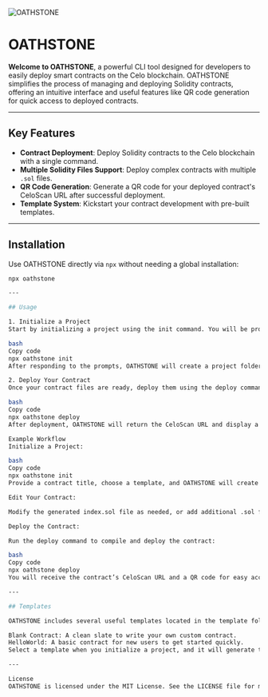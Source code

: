 ![OATHSTONE](https://oathstone.cloud/logo.jpg)

# OATHSTONE

**Welcome to OATHSTONE**, a powerful CLI tool designed for developers to easily deploy smart contracts on the Celo blockchain. OATHSTONE simplifies the process of managing and deploying Solidity contracts, offering an intuitive interface and useful features like QR code generation for quick access to deployed contracts.

---

## Key Features

- **Contract Deployment**: Deploy Solidity contracts to the Celo blockchain with a single command.
- **Multiple Solidity Files Support**: Deploy complex contracts with multiple `.sol` files.
- **QR Code Generation**: Generate a QR code for your deployed contract's CeloScan URL after successful deployment.
- **Template System**: Kickstart your contract development with pre-built templates.

---

## Installation

Use OATHSTONE directly via `npx` without needing a global installation:

```bash
npx oathstone

---

## Usage

1. Initialize a Project
Start by initializing a project using the init command. You will be prompted to enter a contract title and select a template:

bash
Copy code
npx oathstone init
After responding to the prompts, OATHSTONE will create a project folder with a default index.sol file for you to modify.

2. Deploy Your Contract
Once your contract files are ready, deploy them using the deploy command. Ensure you are in the project directory containing your .sol files:

bash
Copy code
npx oathstone deploy
After deployment, OATHSTONE will return the CeloScan URL and display a QR code that points directly to your contract on the Celo blockchain.

Example Workflow
Initialize a Project:

bash
Copy code
npx oathstone init
Provide a contract title, choose a template, and OATHSTONE will create a project folder with a default index.sol file.

Edit Your Contract:

Modify the generated index.sol file as needed, or add additional .sol files if your contract is split across multiple components.

Deploy the Contract:

Run the deploy command to compile and deploy the contract:

bash
Copy code
npx oathstone deploy
You will receive the contract’s CeloScan URL and a QR code for easy access.

---

## Templates

OATHSTONE includes several useful templates located in the template folder. Available templates include:

Blank Contract: A clean slate to write your own custom contract.
HelloWorld: A basic contract for new users to get started quickly.
Select a template when you initialize a project, and it will generate the appropriate structure.

---

License
OATHSTONE is licensed under the MIT License. See the LICENSE file for more details.






















